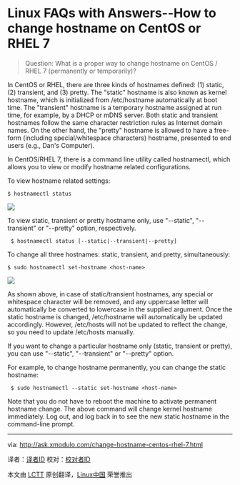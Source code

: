 Linux FAQs with Answers--How to change hostname on CentOS or RHEL 7
================================================================================
> Question: What is a proper way to change hostname on CentOS / RHEL 7 (permanently or temporarily)? 

In CentOS or RHEL, there are three kinds of hostnames defined: (1) static, (2) transient, and (3) pretty. The "static" hostname is also known as kernel hostname, which is initialized from /etc/hostname automatically at boot time. The "transient" hostname is a temporary hostname assigned at run time, for example, by a DHCP or mDNS server. Both static and transient hostnames follow the same character restriction rules as Internet domain names. On the other hand, the "pretty" hostname is allowed to have a free-form (including special/whitespace characters) hostname, presented to end users (e.g., Dan's Computer).

In CentOS/RHEL 7, there is a command line utility called hostnamectl, which allows you to view or modify hostname related configurations.

To view hostname related settings:

    $ hostnamectl status 

![](https://farm4.staticflickr.com/3844/15113861225_e0e19783a7.jpg)

To view static, transient or pretty hostname only, use "--static", "--transient" or "--pretty" option, respectively.

     $ hostnamectl status [--static|--transient|--pretty] 

To change all three hostnames: static, transient, and pretty, simultaneously:

    $ sudo hostnamectl set-hostname <host-name> 

![](https://farm4.staticflickr.com/3855/15113489172_4e25ac87fa_z.jpg)

As shown above, in case of static/transient hostnames, any special or whitespace character will be removed, and any uppercase letter will automatically be converted to lowercase in the supplied <host-name> argument. Once the static hostname is changed, /etc/hostname will automatically be updated accordingly. However, /etc/hosts will not be updated to reflect the change, so you need to update /etc/hosts manually.

If you want to change a particular hostname only (static, transient or pretty), you can use "--static", "--transient" or "--pretty" option.

For example, to change hostname permanently, you can change the static hostname:

     $ sudo hostnamectl --static set-hostname <host-name> 

Note that you do not have to reboot the machine to activate permanent hostname change. The above command will change kernel hostname immediately. Log out, and log back in to see the new static hostname in the command-line prompt.

--------------------------------------------------------------------------------

via: http://ask.xmodulo.com/change-hostname-centos-rhel-7.html

译者：[译者ID](https://github.com/译者ID)
校对：[校对者ID](https://github.com/校对者ID)

本文由 [LCTT](https://github.com/LCTT/TranslateProject) 原创翻译，[Linux中国](http://linux.cn/) 荣誉推出